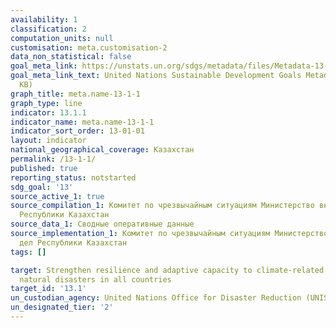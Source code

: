 ```yaml
---
availability: 1
classification: 2
computation_units: null
customisation: meta.customisation-2
data_non_statistical: false
goal_meta_link: https://unstats.un.org/sdgs/metadata/files/Metadata-13-01-01.pdf
goal_meta_link_text: United Nations Sustainable Development Goals Metadata (PDF 224
  KB)
graph_title: meta.name-13-1-1
graph_type: line
indicator: 13.1.1
indicator_name: meta.name-13-1-1
indicator_sort_order: 13-01-01
layout: indicator
national_geographical_coverage: Казахстан
permalink: /13-1-1/
published: true
reporting_status: notstarted
sdg_goal: '13'
source_active_1: true
source_compilation_1: Комитет по чрезвычайным ситуациям Министерство внутренних дел
  Республики Казахстан
source_data_1: Сводные оперативные данные
source_implementation_1: Комитет по чрезвычайным ситуациям Министерство внутренних
  дел Республики Казахстан
tags: []

target: Strengthen resilience and adaptive capacity to climate-related hazards and
  natural disasters in all countries
target_id: '13.1'
un_custodian_agency: United Nations Office for Disaster Reduction (UNISDR)
un_designated_tier: '2'
---
```

